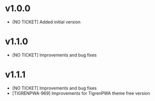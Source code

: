 v1.0.0
=============

- [NO TICKET] Added initial version

v1.1.0
=============

- [NO TICKET] Improvements and bug fixes

v1.1.1
=============

- [NO TICKET] Improvements and bug fixes
- [TIGRENPWA-969] Improvements for TigrenPWA theme free version
